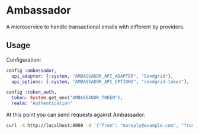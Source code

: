 # Ambassador

A microservice to handle transactional emails with different by providers.


## Usage

Configuration:


```elixir
config :ambassador,
  api_adapter: {:system, "AMBASSADOR_API_ADAPTER", "Sendgrid"},
  api_options: {:system, "AMBASSADOR_API_OPTIONS", "sendgrid-token"},

config :token_auth,
  token: System.get_env("AMBASSADOR_TOKEN"),
  realm: "Authentication"
```


At this point you can send requests against Ambassador:

```sh
curl -X http://localhost:8000 -d '{"from": "noreply@example.com", "from_name": "Example company", "reply_to": "noreply@example.com", "to": "user@protonmail.com", "to_name": "User", "subject": "Welcome to product!", "text": "Thank you for joining us!"}' -H "Content-Type: application/json" -H "Authorization: Bearer your-token"
```
